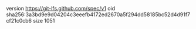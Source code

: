 version https://git-lfs.github.com/spec/v1
oid sha256:3a3bd9e9d04204c3eeefb4172ed2670a5f294dd58185bc52d4d91f7cf21c0cb6
size 1051
